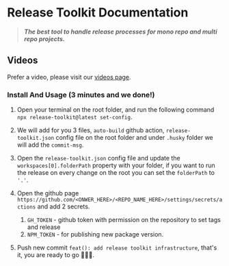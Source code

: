 # Release Toolkit Documentation
> ***The best tool to handle release processes for mono repo and multi repo projects.***


## Videos
Prefer a video, please visit our [videos page]().

### Install And Usage (3 minutes and we done!)
1. Open your terminal on the root folder, and run the following command `npx release-toolkit@latest set-config`.

2. We will add for you 3 files, `auto-build` github action, `release-toolkit.json` config file on the root folder and under `.husky` folder we will add the `commit-msg`.

3. Open the `release-toolkit.json` config file and update the `workspaces[0].folderPath` property with your folder, if you want to run the release on every change on the root you can set the `folderPath` to `'.'`.

4. Open the github page `https://github.com/<ONWER_HERE>/<REPO_NAME_HERE>/settings/secrets/actions` and add 2 secrets.
   1. `GH_TOKEN` - github token with permission on the repository to set tags and release
   2. `NPM_TOKEN` - for publishing new package version.
   
5. Push new commit `feat(): add release toolkit infrastructure`, that's it, you are ready to go 🚀🚀🚀.